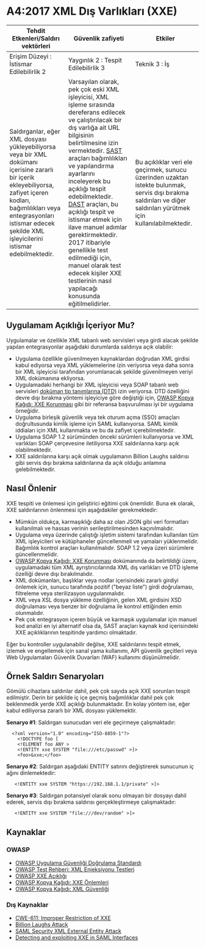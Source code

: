# A4:2017 XML Dış Varlıkları (XXE)

| Tehdit Etkenleri/Saldırı vektörleri | Güvenlik zafiyeti           | Etkiler               |
| -- | -- | -- |
| Erişim Düzeyi : İstismar Edilebilirlik 2 | Yaygınlık 2 : Tespit Edilebilirlik 3 | Teknik 3 : İş |
| Saldırganlar, eğer XML dosyası yükleyebiliyorsa veya bir XML dokümanı içerisine zararlı bir içerik ekleyebiliyorsa, zafiyet içeren kodları, bağımlılıkları veya entegrasyonları istismar edecek şekilde XML işleyicilerini istismar edebilmektedir. | Varsayılan olarak, pek çok eski XML işleyicisi, XML işleme sırasında dereferans edilecek ve çalıştırılacak bir dış varlığa ait URL bilgisinin belirtilmesine izin vermektedir. [SAST](https://wiki.owasp.org/index.php/Source_Code_Analysis_Tools) araçları bağımlılıkları ve yapılandırma ayarlarını inceleyerek bu açıklığı tespit edebilmektedir. [DAST](https://wiki.owasp.org/index.php/Category:Vulnerability_Scanning_Tools) araçları, bu açıklığı tespit ve istismar etmek için ilave manuel adımlar gerektirmektedir. 2017 itibariyle genellikle test edilmediği için, manuel olarak test edecek kişiler XXE testlerinin nasıl yapılacağı konusunda eğitilmelidirler. | Bu açıklıklar veri ele geçirmek, sunucu üzerinden uzaktan istekte bulunmak, servis dışı bırakma saldırıları ve diğer saldırıları yürütmek için kullanılabilmektedir. |

## Uygulamam Açıklığı İçeriyor Mu?

Uygulamalar ve özellikle XML tabanlı web servisleri veya girdi alacak şekilde yapılan entegrasyonlar aşağıdaki durumlarda saldırıya açık olabilir:

* Uygulama özellikle güvenilmeyen kaynaklardan doğrudan XML girdisi kabul ediyorsa veya XML yüklemelerine izin veriyorsa veya daha sonra bir XML işleyicisi tarafından yorumlanacak şekilde güvenilmeyen veriyi XML dokümanına ekliyorsa.
* Uygulamadaki herhangi bir XML işleyicisi veya SOAP tabanlı web servisleri [doküman tip tanımlarına (DTD)](https://en.wikipedia.org/wiki/Document_type_definition) izin veriyorsa. DTD özelliğini devre dışı bırakma yöntemi işleyiciye göre değiştiği için, [OWASP Kopya Kağıdı: XXE Korunması](https://wiki.owasp.org/index.php/XML_External_Entity_(XXE)_Prevention_Cheat_Sheet) gibi bir referansa başvurulması iyi bir uygulama örneğidir.
* Uygulama birleşik güvenlik veya tek oturum açma (SSO) amaçları doğrultusunda kimlik işleme için SAML kullanıyorsa. SAML kimlik iddiaları için XML kullanmakta ve bu da zafiyet içerebilmektedir.
* Uygulama SOAP 1.2 sürümünden önceki sürümleri kullanıyorsa ve XML varlıkları SOAP çerçevesine iletiliyorsa XXE saldırılarına karşı açık olabilmektedir.
* XXE saldırılarına karşı açık olmak uygulamanın Billion Laughs saldırısı gibi servis dışı bırakma saldırılarına da açık olduğu anlamına gelebilmektedir.

## Nasıl Önlenir

XXE tespiti ve önlemesi için geliştirici eğitimi çok önemlidir. Buna ek olarak, XXE saldırılarının önlenmesi için aşağıdakiler gerekmektedir:

* Mümkün oldukça, karmaşıklığı daha az olan JSON gibi veri formatları kullanılmalı ve hassas verinin serileştirilmesinden kaçınılmalıdır.
* Uygulama veya üzerinde çalıştığı işletim sistemi tarafından kullanılan tüm XML işleyicileri ve kütüphaneler güncellenmeli ve yamaları yüklenmelidir. Bağımlılık kontrol araçları kullanılmalıdır. SOAP 1.2 veya üzeri sürümlere güncellenmelidir.
* [OWASP Kopya Kağıdı: XXE Korunması](https://wiki.owasp.org/index.php/XML_External_Entity_(XXE)_Prevention_Cheat_Sheet) dokümanında da belirtildiği üzere, uygulamadaki tüm XML ayrıştırıcılarında XML dış varlıkları ve DTD işleme özelliği devre dışı bırakılmalıdır.
* XML dokümanları, başlıklar veya nodlar içerisindeki zararlı girdiyi önlemek için, sunucu tarafında pozitif ("beyaz liste") girdi doğrulaması, filtreleme veya sterilizasyon uygulanmalıdır.
* XML veya XSL dosya yükleme özelliğinin, gelen XML girdisini XSD doğrulaması veya benzer bir doğrulama ile kontrol ettiğinden emin olunmalıdır.
* Pek çok entegrasyon içeren büyük ve karmaşık uygulamalar için manuel kod analizi en iyi alternatif olsa da, SAST araçları kaynak kod içerisindeki XXE açıklıklarının tespitinde yardımcı olmaktadır.

Eğer bu kontroller uygulanabilir değilse, XXE saldırılarını tespit etmek, izlemek ve engellemek için sanal yama kullanımı, API güvenlik geçitleri veya Web Uygulamaları Güvenlik Duvarları (WAF) kullanımı düşünülmelidir.

## Örnek Saldırı Senaryoları

Gömülü cihazlara saldırılar dahil, pek çok sayıda açık XXE sorunları tespit edilmiştir. Derin bir şekilde iç içe geçmiş bağımlılıklar dahil pek çok beklenmedik yerde XXE açıklığı bulunmaktadır. En kolay yöntem ise, eğer kabul ediliyorsa zararlı bir XML dosyası yüklemektir.

**Senaryo #1**: Saldırgan sunucudan veri ele geçirmeye çalışmaktadır:

```
  <?xml version="1.0" encoding="ISO-8859-1"?>
    <!DOCTYPE foo [
    <!ELEMENT foo ANY >
    <!ENTITY xxe SYSTEM "file:///etc/passwd" >]>
    <foo>&xxe;</foo>
```

**Senaryo #2**: Saldırgan aşağıdaki ENTITY satırını değiştirerek sunucunun iç ağını dinlemektedir:

```
   <!ENTITY xxe SYSTEM "https://192.168.1.1/private" >]>
```

**Senaryo #3**: Saldırgan potansiyel olarak sonu olmayan bir dosyayı dahil ederek, servis dışı bırakma saldırısı gerçekleştirmeye çalışmaktadır:

```
   <!ENTITY xxe SYSTEM "file:///dev/random" >]>
```

## Kaynaklar

### OWASP

* [OWASP Uygulama Güvenliği Doğrulama Standardı](https://wiki.owasp.org/index.php/Category:OWASP_Application_Security_Verification_Standard_Project#tab=Home)
* [OWASP Test Rehberi: XML Enjeksiyonu Testleri](https://wiki.owasp.org/index.php/Testing_for_XML_Injection_(OTG-INPVAL-008))
* [OWASP XXE Açıklığı](https://wiki.owasp.org/index.php/XML_External_Entity_(XXE)_Processing)
* [OWASP Kopya Kağıdı: XXE Önlemleri](https://wiki.owasp.org/index.php/XML_External_Entity_(XXE)_Prevention_Cheat_Sheet)
* [OWASP Kopya Kağıdı: XML Güvenliği](https://wiki.owasp.org/index.php/XML_Security_Cheat_Sheet)

### Dış Kaynaklar

* [CWE-611: Improper Restriction of XXE](https://cwe.mitre.org/data/definitions/611.html)
* [Billion Laughs Attack](https://en.wikipedia.org/wiki/Billion_laughs_attack)
* [SAML Security XML External Entity Attack](https://secretsofappsecurity.blogspot.tw/2017/01/saml-security-xml-external-entity-attack.html)
* [Detecting and exploiting XXE in SAML Interfaces](https://web-in-security.blogspot.tw/2014/11/detecting-and-exploiting-xxe-in-saml.html)
